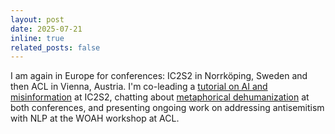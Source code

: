 ```yaml
---
layout: post
date: 2025-07-21
inline: true
related_posts: false
---
```


I am again in Europe for conferences: IC2S2 in Norrköping, Sweden and then ACL in Vienna, Austria. I'm co-leading a [tutorial on AI and misinformation](https://sites.google.com/view/ic2s2-misinformation-and-ai/) at IC2S2, chatting about [metaphorical dehumanization](https://arxiv.org/abs/2502.13246) at both conferences, and presenting ongoing work on addressing antisemitism with NLP at the WOAH workshop at ACL.

